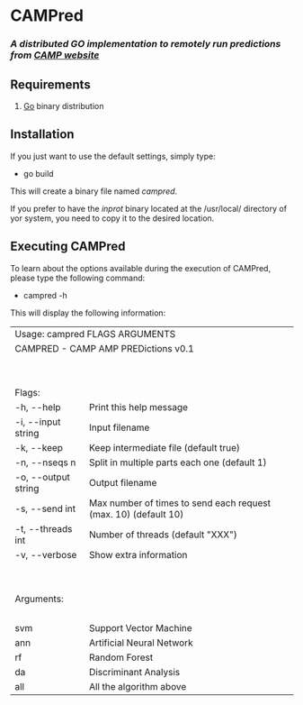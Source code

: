 <h1>CAMPred</h1>

<h3><i>A distributed GO implementation to remotely run predictions from <a href="http://www.camp.bicnirrh.res.in/predict/">CAMP website</a></i></h3>

<h2><b>Requirements</b></h2>
<ol>
  <li><a href="https://golang.org">Go</a> binary distribution</li>
</ol>

<h2><b>Installation</b></h2>
If you just want to use the default settings, simply type:
<ul>
  <li>go build</li>
</ul>

This will create a binary file named <i>campred</i>.

If you prefer to have the <i>inprot</i> binary located at the /usr/local/ directory of yor system, you need to copy it to the desired location.

<h2><b>Executing CAMPred</b></h2>
To learn about the options available during the execution of CAMPred, please type the following command:
<ul>
  <li>campred -h</li>
</ul>

This will display the following information:

<table border=0>
 <tr><td colspan=2>Usage: campred FLAGS ARGUMENTS</td></tr>
 <tr><td colspan=2>CAMPRED - CAMP AMP PREDictions v0.1</td></tr>
 <tr><td colspan=2><br></td></tr>
 <tr><td colspan=2><br></td></tr>
 <tr><td colspan=2>Flags:</td></tr>
  <tr><td>-h, --help</td><td>Print this help message</td></tr>
  <tr><td>-i, --input string</td><td>Input filename</td></tr>
  <tr><td>-k, --keep</td><td>Keep intermediate file (default true)</td></tr>
  <tr><td>-n, --nseqs n</td><td>Split in multiple parts each one (default 1)</td></tr>
  <tr><td>-o, --output string</td><td>Output filename</td></tr>
  <tr><td>-s, --send int</td><td>Max number of times to send each request (max. 10) (default 10)</td></tr>
  <tr><td>-t, --threads int</td><td>Number of threads (default "XXX")</td></tr>
  <tr><td>-v, --verbose</td><td>Show extra information</td></tr>
  <tr><td colspan=2><br></td></tr>
  <tr><td colspan=2><br></td></tr>
  <tr><td colspan=2>Arguments:</td></tr>
  <tr><td colspan=2><br></td></tr>
  <tr><td>svm</td><td>Support Vector Machine</td></tr>
  <tr><td>ann</td><td>Artificial Neural Network</td></tr>
  <tr><td>rf</td><td>Random Forest</td></tr>
  <tr><td>da</td><td>Discriminant Analysis</td></tr>
  <tr><td>all</td><td>All the algorithm above</td></tr>
</table>

